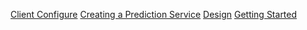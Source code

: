 
[Client Configure](CLIENT_CONFIGURE.md)
[Creating a Prediction Service](CREATING.md)
[Design](DESIGN.md)
[Getting Started](GETTING_STARTED.md)
